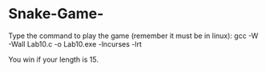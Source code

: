 # Snake-Game-
Type the command to play the game (remember it must be in linux):
gcc -W -Wall Lab10.c -o Lab10.exe -lncurses -lrt

You win if your length is 15.
